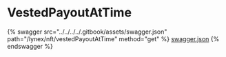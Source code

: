 # VestedPayoutAtTime

{% swagger src="../../../../.gitbook/assets/swagger.json" path="/lynex/nft/vestedPayoutAtTime" method="get" %}
[swagger.json](../../../../.gitbook/assets/swagger.json)
{% endswagger %}
